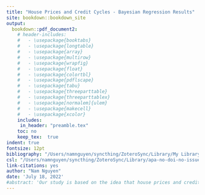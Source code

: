 ```yaml
---
title: "House Prices and Credit Cycles - Bayesian Regression Results"
site: bookdown::bookdown_site
output:
  bookdown::pdf_document2:
    # header-includes:
    #   - \usepackage{booktabs}
    #   - \usepackage{longtable}
    #   - \usepackage{array}
    #   - \usepackage{multirow}
    #   - \usepackage{wrapfig}
    #   - \usepackage{float}
    #   - \usepackage{colortbl}
    #   - \usepackage{pdflscape}
    #   - \usepackage{tabu}
    #   - \usepackage{threeparttable}
    #   - \usepackage{threeparttablex}
    #   - \usepackage[normalem]{ulem}
    #   - \usepackage{makecell}
    #   - \usepackage{xcolor}
    includes:
     in_header: "preamble.tex"
    toc: no
    keep_tex:  true
indent: true
fontsize: 12pt
bibliography: "/Users/namnguyen/syncthing/ZoteroSync/Library/My Library.bib"
csl: "/Users/namnguyen/syncthing/ZoteroSync/Library/apa-no-doi-no-issue.csl"
link-citations: yes
author: "Nam Nguyen"
date: 'July 18, 2022'
#abstract: 'Our study is based on the idea that house prices and credit to household are jointly determined and they affect each other both in the short-run and in the long-run. We decompose the movements of the two variables of interest into permanent (long-run) and transitory (short-run) components using an unobserved components vector autoregressive model. Our dynamic model shows findings to support the hypothesis that a short-run positive shock to household credit is associated with an increase in house prices above its long-run trend. Additionally, by utilizing additional information generated by the unobserved component model, our multivariate model performs better than univariate models do in capturing the dynamics of the household credit and house prices over the last two decades, especially during the period of the recent financial crisis. We were also able to estimate the predictive ability that cyclical components of a variable have on their counterparts by employing cross-correlation coefficients in the VAR model.'
---
```

